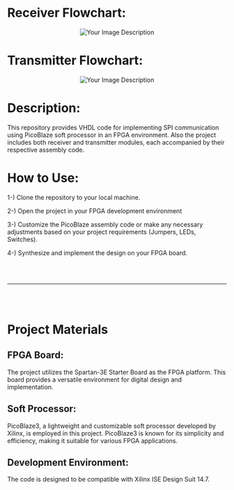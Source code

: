 
# Receiver Flowchart: 

<div align="center">
  <img src="https://github.com/UmutDeniz26/PicoBlaze_SPI_Communication_inFPGA-VHDL/assets/76654674/f9897194-55ae-43a2-af71-867a604d58c3" alt="Your Image Description">
</div>


# Transmitter Flowchart: 

<div align="center">
  <img src="https://github.com/UmutDeniz26/PicoBlaze_SPI_Communication_inFPGA-VHDL/assets/76654674/0e0b5367-82d2-41a0-bcd5-5410a794e64f" alt="Your Image Description">
</div>

# Description:

This repository provides VHDL code for implementing SPI communication using PicoBlaze soft processor in an FPGA environment. Also the project includes both receiver and transmitter modules, each accompanied by their respective assembly code.

# How to Use:

1-) Clone the repository to your local machine.

2-) Open the project in your FPGA development environment

3-) Customize the PicoBlaze assembly code or make any necessary adjustments based on your project requirements (Jumpers, LEDs, Switches).

4-) Synthesize and implement the design on your FPGA board.

<br></br>
<hr></hr>
<br></br>

# Project Materials

## FPGA Board:

The project utilizes the Spartan-3E Starter Board as the FPGA platform. This board provides a versatile environment for digital design and implementation.

## Soft Processor:

PicoBlaze3, a lightweight and customizable soft processor developed by Xilinx, is employed in this project. PicoBlaze3 is known for its simplicity and efficiency, making it suitable for various FPGA applications.

## Development Environment:

The code is designed to be compatible with Xilinx ISE Design Suit 14.7.
